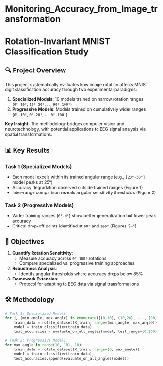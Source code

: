 # Monitoring_Accuracy_from_Image_transformation

# Rotation-Invariant MNIST Classification Study

## 🔍 Project Overview
This project systematically evaluates how image rotation affects MNIST digit classification accuracy through two experimental paradigms:
1. **Specialized Models**: 10 models trained on narrow rotation ranges (`0°-10°`, `10°-20°`, ..., `90°-100°`)
2. **Progressive Models**: Models trained on cumulatively wider ranges (`0°-10°`, `0°-20°`, ..., `0°-100°`)

**Key Insight**: The methodology bridges computer vision and neurotechnology, with potential applications to EEG signal analysis via spatial transformations.

## 📊 Key Results
### Task 1 (Specialized Models)
- Each model excels within its trained angular range (e.g., `[20°-30°]` model peaks at 25°)
- Accuracy degradation observed outside trained ranges (Figure 1)
- Inter-range comparison reveals angular sensitivity thresholds (Figure 2)

### Task 2 (Progressive Models)
- Wider training ranges (`0°-N°`) show better generalization but lower peak accuracy
- Critical drop-off points identified at `60°` and `100°` (Figures 3-4)

## 🎯 Objectives
1. **Quantify Rotation Sensitivity**: 
   - Measure accuracy across `0°-100°` rotations
   - Compare specialized vs. progressive training approaches
2. **Robustness Analysis**:
   - Identify angular thresholds where accuracy drops below 85%
3. **Framework Extension**:
   - Protocol for adapting to EEG data via signal transformations

## 🛠️ Methodology
```python
# Task 1: Specialized Models
for i, (min_angle, max_angle) in enumerate([(0,10), (10,20), ..., (90,100)]):
    train_data = rotate_dataset(X_train, range=(min_angle, max_angle))
    model = train_classifier(train_data)
    test_accuracies = evaluate_on_all_angles(model, test_range=(0,100))

# Task 2: Progressive Models
for max_angle in range(10, 101, 10):
    train_data = rotate_dataset(X_train, range=(0, max_angle))
    model = train_classifier(train_data)
    test_accuracies.append(evaluate_on_all_angles(model))
